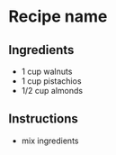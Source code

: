# Recipe name

## Ingredients

- 1 cup walnuts
- 1 cup pistachios
- 1/2 cup almonds


## Instructions

- mix ingredients
